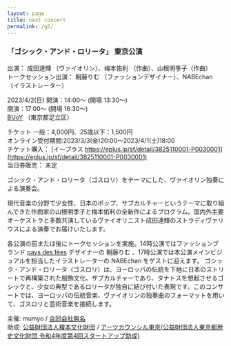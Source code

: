 ```yaml
---
layout: page
title: next concert
permalink: /g2/
---
```


### 「ゴシック・アンド・ロリータ」 東京公演
出演： 成田達輝 （ヴァイオリン）、梅本佑利 （作曲）、山根明季子（作曲） <BR />
トークセッション出演： 朝藤りむ （ファッションデザイナー）、NABEchan （イラストレーター）

2023/4/2(日)
開演：14:00～ (開場 13:30～) <BR />
開演：17:00～ (開場 16:30～) <BR />
[BUoY](https://buoy.or.jp/about/#access) （東京都足立区）

チケット 一般：4,000円、25歳以下：1,500円 <BR />
オンライン受付期間:2023/3/3(金)20:00～2023/4/1(土)18:00 <BR />
チケット購入： [イープラス https://eplus.jp/sf/detail/3825110001-P0030001](https://eplus.jp/sf/detail/3825110001-P0030001) <BR />
当日券販売： 未定

ゴシック・アンド・ロリータ（ゴスロリ）をテーマにした、ヴァイオリン独奏による演奏会。

現代音楽の分野で少女性、日本のポップ、サブカルチャーというテーマに取り組んできた作曲家の山根明季子と梅本佑利の全新作によるプログラム。国内外主要オーケストラと多数共演しているヴァイオリニスト成田達輝のストラディヴァリウスによる演奏でお届けいたします。

各公演の前または後にトークセッションを実施。14時公演ではファッションブランド [pays des fées](https://pays-des-fees.com) デザイナーの 朝藤りむ 、17時公演では本公演メインビジュアルを担当したイラストレーターの NABEchan をゲストに迎えます。
ゴシック・アンド・ロリータ（ゴスロリ）は、ヨーロッパの伝統を下地に日本のストリートで再構築された服飾文化、サブカルチャーであり、タナトスを想起させるゴシックと、少女の典型であるロリータが独自に結び付いた表現です。このコンサートでは、ヨーロッパの伝統音楽、ヴァイオリンの独奏曲のフォーマットを用いて、ゴスロリと芸術音楽を接続します。

主催: mumyo / [合同会社無名](https://mumyo.org/) <BR />
助成: [公益財団法人榎本文化財団](https://enomoto-bunka.or.jp) / [アーツカウンシル東京(公益財団法人東京都歴史文化財団 令和4年度第4回スタートアップ助成)](https://www.artscouncil-tokyo.jp/)
